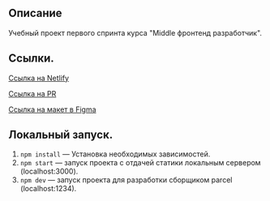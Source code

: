 ## Описание

Учебный проект первого спринта курса "Middle фронтенд разработчик". 

## Ссылки.

[Ссылка на Netlify](https://lucky-truffle-2d27d8.netlify.app)

[Ссылка на PR](https://github.com/Kosurij/middle.messenger.praktikum.yandex/pull/1)

[Ссылка на макет в Figma](https://www.figma.com/file/jF5fFFzgGOxQeB4CmKWTiE/Chat_external_link?node-id=0%3A1)

## Локальный запуск.

1. `npm install` — Установка необходимых зависимостей.
2. `npm start` — запуск проекта с отдачей статики локальным сервером (localhost:3000).
3. `npm dev` — запуск проекта для разработки сборщиком parcel (localhost:1234).
